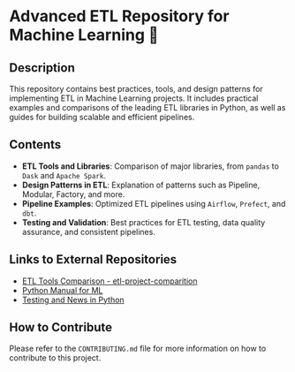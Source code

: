 # Advanced ETL Repository for Machine Learning 🚀

## Description
This repository contains best practices, tools, and design patterns for implementing ETL in Machine Learning projects. It includes practical examples and comparisons of the leading ETL libraries in Python, as well as guides for building scalable and efficient pipelines.

## Contents
- **ETL Tools and Libraries**: Comparison of major libraries, from `pandas` to `Dask` and `Apache Spark`.
- **Design Patterns in ETL**: Explanation of patterns such as Pipeline, Modular, Factory, and more.
- **Pipeline Examples**: Optimized ETL pipelines using `Airflow`, `Prefect`, and `dbt`.
- **Testing and Validation**: Best practices for ETL testing, data quality assurance, and consistent pipelines.
  
## Links to External Repositories
- [ETL Tools Comparison - etl-project-comparition](https://github.com/fhp101ml/ETL-Performance-Comparison-Project)
- [Python Manual for ML](https://github.com/fhp101ml/)
- [Testing and News in Python](https://github.com/your_user/)

## How to Contribute
Please refer to the `CONTRIBUTING.md` file for more information on how to contribute to this project.

